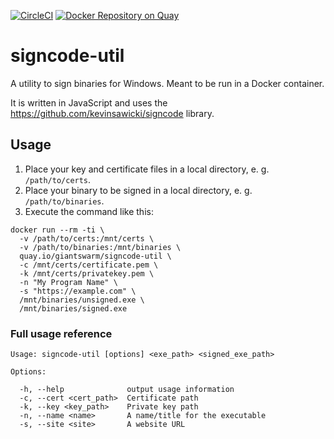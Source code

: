 [![CircleCI](https://circleci.com/gh/giantswarm/signcode-util.svg?style=svg)](https://circleci.com/gh/giantswarm/signcode-util)
[![Docker Repository on Quay](https://quay.io/repository/giantswarm/signcode-util/status "Docker Repository on Quay")](https://quay.io/repository/giantswarm/signcode-util)

# signcode-util

A utility to sign binaries for Windows. Meant to be run in a Docker container.

It is written in JavaScript and uses the https://github.com/kevinsawicki/signcode library.

## Usage

1. Place your key and certificate files in a local directory, e. g. `/path/to/certs`.
2. Place your binary to be signed in a local directory, e. g. `/path/to/binaries`.
3. Execute the command like this:

```nohighlight
docker run --rm -ti \
  -v /path/to/certs:/mnt/certs \
  -v /path/to/binaries:/mnt/binaries \
  quay.io/giantswarm/signcode-util \
  -c /mnt/certs/certificate.pem \
  -k /mnt/certs/privatekey.pem \
  -n "My Program Name" \
  -s "https://example.com" \
  /mnt/binaries/unsigned.exe \
  /mnt/binaries/signed.exe
```

### Full usage reference

```nohighlight
Usage: signcode-util [options] <exe_path> <signed_exe_path>

Options:

  -h, --help              output usage information
  -c, --cert <cert_path>  Certificate path
  -k, --key <key_path>    Private key path
  -n, --name <name>       A name/title for the executable
  -s, --site <site>       A website URL
```
